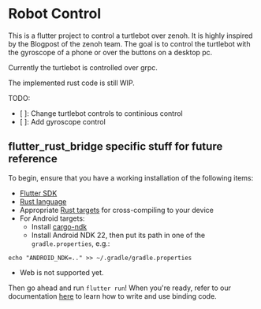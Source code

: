 # Robot Control

This is a flutter project to control a turtlebot over zenoh. It is highly inspired by the Blogpost of the zenoh team.
The goal is to control the turtlebot with the gyroscope of a phone or over the buttons on a desktop pc.

Currently the turtlebot is controlled over grpc.

The implemented rust code is still WIP.

TODO:

- [ ]: Change turtlebot controls to continious control
- [ ]: Add gyroscope control

## flutter_rust_bridge specific stuff for future reference

To begin, ensure that you have a working installation of the following items:

- [Flutter SDK](https://docs.flutter.dev/get-started/install)
- [Rust language](https://rustup.rs/)
- Appropriate [Rust targets](https://rust-lang.github.io/rustup/cross-compilation.html) for cross-compiling to your device
- For Android targets:
  - Install [cargo-ndk](https://github.com/bbqsrc/cargo-ndk#installing)
  - Install Android NDK 22, then put its path in one of the `gradle.properties`, e.g.:

```
echo "ANDROID_NDK=.." >> ~/.gradle/gradle.properties
```

- Web is not supported yet.

Then go ahead and run `flutter run`! When you're ready, refer to our documentation
[here](https://fzyzcjy.github.io/flutter_rust_bridge/index.html)
to learn how to write and use binding code.
